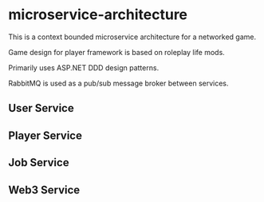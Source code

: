 # microservice-architecture

This is a context bounded microservice architecture for a networked game.

Game design for player framework is based on roleplay life mods. 

Primarily uses ASP.NET DDD design patterns.

RabbitMQ is used as a pub/sub message broker between services.

## User Service

## Player Service

## Job Service

## Web3 Service

